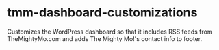 tmm-dashboard-customizations
============================

Customizes the WordPress dashboard so that it includes RSS feeds from TheMightyMo.com and adds The Mighty Mo!'s contact info to footer.
